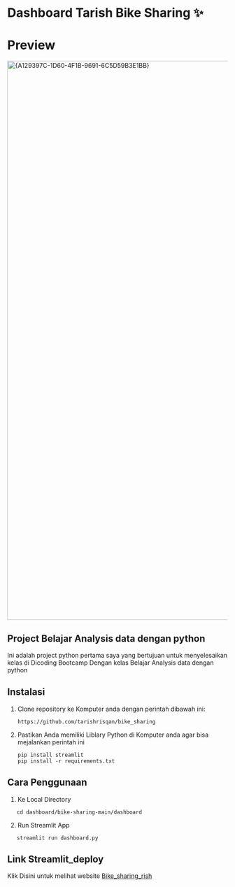 # Dashboard Tarish  Bike Sharing ✨

# Preview
<img width="1280" alt="{A129397C-1D60-4F1B-9691-6C5D59B3E1BB}" src="https://github.com/user-attachments/assets/9e6c231d-957d-46fa-8d93-7643cee01372">

## Project Belajar Analysis data dengan python
Ini adalah project python pertama saya yang bertujuan untuk menyelesaikan kelas di Dicoding Bootcamp Dengan kelas Belajar Analysis data dengan python

## Instalasi

1. Clone repository ke Komputer anda dengan perintah dibawah ini:

   ```shell
   https://github.com/tarishrisqan/bike_sharing
   ```

2. Pastikan Anda memiliki Liblary Python di Komputer anda agar bisa mejalankan perintah ini

    ```shell
    pip install streamlit
    pip install -r requirements.txt

## Cara Penggunaan 
1. Ke Local Directory
 ```shell
    cd dashboard/bike-sharing-main/dashboard
```

2. Run Streamlit App
```
   streamlit run dashboard.py
```
## Link Streamlit_deploy
 Klik Disini untuk melihat website [Bike_sharing_rish](https://bike-sharing-rish.streamlit.app//)
